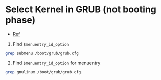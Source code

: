 # Select Kernel in GRUB (not booting phase)

- [Ref](https://unix.stackexchange.com/questions/198003/set-default-kernel-in-grub)

1. Find `$menuentry_id_option`

```bash
grep submenu /boot/grub/grub.cfg
```

2. Find `$menuentry_id_option` for menuentry

```bash
grep gnulinux /boot/grub/grub.cfg
```
